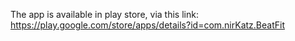 The app is available in play store, via this link:
https://play.google.com/store/apps/details?id=com.nirKatz.BeatFit
